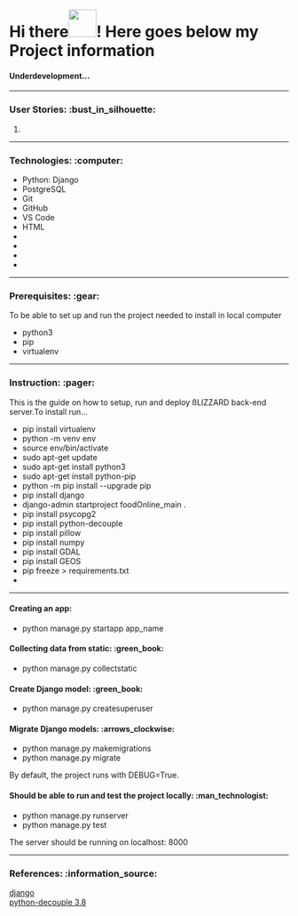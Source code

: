 # Hi there<img src="https://media.giphy.com/media/l4S95aLS28TNZDlzbX/giphy.gif" width="50" height="50"/>! Here goes below my Project information

<h4 align="left">Underdevelopment...</h4>


---

<h3 align="left">User Stories: :bust_in_silhouette:</h3>

<ol type="1">
<li></li>

</ol>

---

<h3 align="left">Technologies: :computer:</h3>

<ul>
<li>Python: Django</li>
<li>PostgreSQL</li>
<li>Git</li>
<li>GitHub</li>
<li>VS Code</li>
<li>HTML</li>
<li></li>
<li></li>
<li></li>
<li></li>
</ul>

---

<h3 align="left"> Prerequisites: :gear:</h3>
<p align="left">To be able to set up and run the project needed to install in local computer</p>
<ul>
<li>python3</li>
<li>pip</li>
<li>virtualenv</li>
</ul>

---

<h3 align="left">Instruction: :pager:</h3>
<p align="left">This is the guide on how to setup, run and deploy ßLIZZARD back-end server.To install run...</p>
<ul>
<li>pip install virtualenv</li>
<li>python -m venv env</li>
<li>source env/bin/activate</li>
<li>sudo apt-get update</li>
<li>sudo apt-get install python3</li>
<li>sudo apt-get install python-pip</li>
<li>python -m pip install --upgrade pip</li>
<li>pip install django</li>
<li>django-admin startproject foodOnline_main .</li>
<li>pip install psycopg2</li>
<li>pip install python-decouple</li>
<li>pip install pillow</li>
<li>pip install numpy</li>
<li>pip install GDAL</li>
<li>pip install GEOS</li>
<li>pip freeze > requirements.txt</li>
<li></li>

</ul>

---

<h4 align="left">Creating an app:</h4>

<ul>
<li>python manage.py startapp app_name</li>
</ul>

<h4 align="left">Collecting data from static: :green_book:</h4>

<ul>
<li>python manage.py collectstatic</li>
</ul>

<h4 align="left">Create Django model: :green_book:</h4>
<ul>
<li>python manage.py createsuperuser</li>
</ul>

<h4 align="left">Migrate Django models: :arrows_clockwise:</h4>
<ul>
<li>python manage.py makemigrations</li>
<li>python manage.py migrate</li>
</ul>

<p align="left">By default, the project runs with DEBUG=True.</p>

<h4 align="left">Should be able to run and test the project locally: :man_technologist:</h4>
<ul>
<li>python manage.py runserver</li>
<li>python manage.py test</li>
</ul>
<p align="left">The server should be running on localhost: 8000</p>

---

<h3 align="left">References: :information_source: </h3>

[django](https://docs.djangoproject.com/en/5.0/) <br />
[python-decouple 3.8](https://pypi.org/project/python-decouple/) <br />
[]() <br />
[]() <br />
